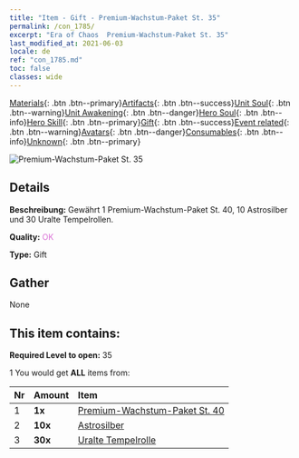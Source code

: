 ```yaml
---
title: "Item - Gift - Premium-Wachstum-Paket St. 35"
permalink: /con_1785/
excerpt: "Era of Chaos  Premium-Wachstum-Paket St. 35"
last_modified_at: 2021-06-03
locale: de
ref: "con_1785.md"
toc: false
classes: wide
---
```

 [Materials](/ItemsDE/){: .btn .btn--primary}[Artifacts](/ItemsDE/Artifacts/){: .btn .btn--success}[Unit Soul](/ItemsDE/UnitSoul/){: .btn .btn--warning}[Unit Awakening](/ItemsDE/UnitAwakening/){: .btn .btn--danger}[Hero Soul](/ItemsDE/HeroSoul/){: .btn .btn--info}[Hero Skill](/ItemsDE/HeroSkill/){: .btn .btn--primary}[Gift](/ItemsDE/Gift/){: .btn .btn--success}[Event related](/ItemsDE/Events/){: .btn .btn--warning}[Avatars](/ItemsDE/Avatars/){: .btn .btn--danger}[Consumables](/ItemsDE/Consumables/){: .btn .btn--info}[Unknown](/ItemsDE/Unknown/){: .btn .btn--primary}

 ![Premium-Wachstum-Paket St. 35](/images/t/i_907221.png)

## Details
 **Beschreibung:** Gewährt 1 Premium-Wachstum-Paket St. 40, 10 Astrosilber und 30 Uralte Tempelrollen.

 **Quality:** <span style="color: #DA70D6">OK</span>

 **Type:** Gift

## Gather

  None

## This item contains:

 **Required Level to open:** 35

 1 You would get **ALL** items  from:

  | Nr | Amount |     Item    |
  |:---|:-------|:------------|
  | 1 |  **1x** | [Premium-Wachstum-Paket St. 40](/ItemsDE/con_1786/) |  | 
  | 2 |  **10x** | [Astrosilber](/ItemsDE/con_969/) |  | 
  | 3 |  **30x** | [Uralte Tempelrolle](/ItemsDE/con_697/) |  | 
